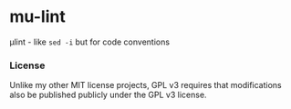 # mu-lint

μlint - like `sed -i` but for code conventions

### License

Unlike my other MIT license projects, GPL v3 requires that modifications also be published publicly under the GPL v3 license.
